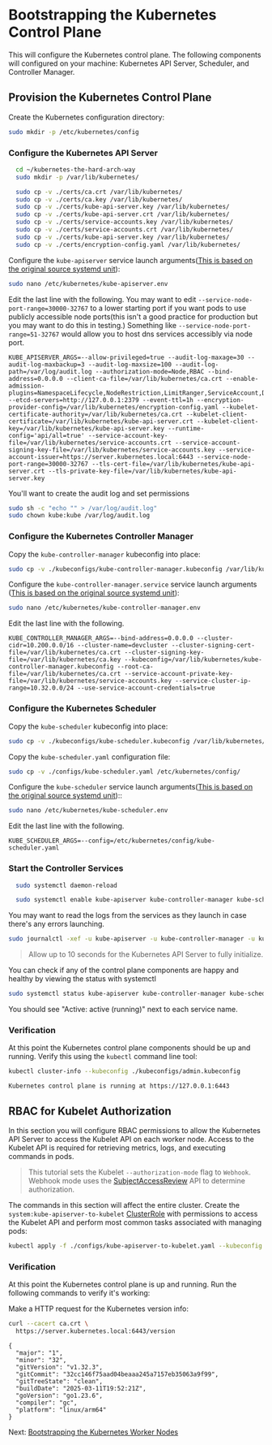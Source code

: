 # Bootstrapping the Kubernetes Control Plane

This will configure the Kubernetes control plane. The following components will configured on your machine: Kubernetes API Server, Scheduler, and Controller Manager.

## Provision the Kubernetes Control Plane

Create the Kubernetes configuration directory:

```bash
sudo mkdir -p /etc/kubernetes/config
```

### Configure the Kubernetes API Server

```bash
  cd ~/kubernetes-the-hard-arch-way
  sudo mkdir -p /var/lib/kubernetes/

  sudo cp -v ./certs/ca.crt /var/lib/kubernetes/
  sudo cp -v ./certs/ca.key /var/lib/kubernetes/
  sudo cp -v ./certs/kube-api-server.key /var/lib/kubernetes/
  sudo cp -v ./certs/kube-api-server.crt /var/lib/kubernetes/
  sudo cp -v ./certs/service-accounts.key /var/lib/kubernetes/
  sudo cp -v ./certs/service-accounts.crt /var/lib/kubernetes/
  sudo cp -v ./certs/kube-api-server.key /var/lib/kubernetes/
  sudo cp -v ./certs/encryption-config.yaml /var/lib/kubernetes/

```

Configure the `kube-apiserver` service launch arguments([This is based on the original source systemd unit](https://github.com/kelseyhightower/kubernetes-the-hard-way/blob/master/units/kube-apiserver.service)):

```bash
sudo nano /etc/kubernetes/kube-apiserver.env

```
Edit the last line with the following. You may want to edit `--service-node-port-range=30000-32767` to a lower starting port if you want pods to use publicly accessible node ports(this isn't a good practice for production but you may want to do this in testing.) Something like `--service-node-port-range=51-32767` would allow you to host dns services accessibly via node port.
```text
KUBE_APISERVER_ARGS=--allow-privileged=true --audit-log-maxage=30 --audit-log-maxbackup=3 --audit-log-maxsize=100 --audit-log-path=/var/log/audit.log --authorization-mode=Node,RBAC --bind-address=0.0.0.0 --client-ca-file=/var/lib/kubernetes/ca.crt --enable-admission-plugins=NamespaceLifecycle,NodeRestriction,LimitRanger,ServiceAccount,DefaultStorageClass,ResourceQuota --etcd-servers=http://127.0.0.1:2379 --event-ttl=1h --encryption-provider-config=/var/lib/kubernetes/encryption-config.yaml --kubelet-certificate-authority=/var/lib/kubernetes/ca.crt --kubelet-client-certificate=/var/lib/kubernetes/kube-api-server.crt --kubelet-client-key=/var/lib/kubernetes/kube-api-server.key --runtime-config='api/all=true' --service-account-key-file=/var/lib/kubernetes/service-accounts.crt --service-account-signing-key-file=/var/lib/kubernetes/service-accounts.key --service-account-issuer=https://server.kubernetes.local:6443 --service-node-port-range=30000-32767 --tls-cert-file=/var/lib/kubernetes/kube-api-server.crt --tls-private-key-file=/var/lib/kubernetes/kube-api-server.key

```
You'll want to create the audit log and set permissions

```bash
sudo sh -c "echo "" > /var/log/audit.log"
sudo chown kube:kube /var/log/audit.log
```
### Configure the Kubernetes Controller Manager

Copy the `kube-controller-manager` kubeconfig into place:

```bash
sudo cp -v ./kubeconfigs/kube-controller-manager.kubeconfig /var/lib/kubernetes/
```

Configure the `kube-controller-manager.service` service launch arguments ([This is based on the original source systemd unit](https://github.com/kelseyhightower/kubernetes-the-hard-way/blob/master/units/kube-controller-manager.service)):

```bash
sudo nano /etc/kubernetes/kube-controller-manager.env

```
Edit the last line with the following.
```text
KUBE_CONTROLLER_MANAGER_ARGS=--bind-address=0.0.0.0 --cluster-cidr=10.200.0.0/16 --cluster-name=devcluster --cluster-signing-cert-file=/var/lib/kubernetes/ca.crt --cluster-signing-key-file=/var/lib/kubernetes/ca.key --kubeconfig=/var/lib/kubernetes/kube-controller-manager.kubeconfig --root-ca-file=/var/lib/kubernetes/ca.crt --service-account-private-key-file=/var/lib/kubernetes/service-accounts.key --service-cluster-ip-range=10.32.0.0/24 --use-service-account-credentials=true
```

### Configure the Kubernetes Scheduler

Copy the `kube-scheduler` kubeconfig into place:

```bash
sudo cp -v ./kubeconfigs/kube-scheduler.kubeconfig /var/lib/kubernetes/
```

Copy the `kube-scheduler.yaml` configuration file:

```bash
sudo cp -v ./configs/kube-scheduler.yaml /etc/kubernetes/config/
```

Configure the `kube-scheduler` service launch arguments([This is based on the original source systemd unit](https://github.com/kelseyhightower/kubernetes-the-hard-way/blob/master/units/kube-controller-manager.service))::

```bash
sudo nano /etc/kubernetes/kube-scheduler.env
```
Edit the last line with the following.
```text
KUBE_SCHEDULER_ARGS=--config=/etc/kubernetes/config/kube-scheduler.yaml      

```

### Start the Controller Services

```bash
  sudo systemctl daemon-reload

  sudo systemctl enable kube-apiserver kube-controller-manager kube-scheduler --now
```
You may want to read the logs from the services as they launch in case there's any errors launching. 
```bash
sudo journalctl -xef -u kube-apiserver -u kube-controller-manager -u kube-scheduler -u etcd
```
> Allow up to 10 seconds for the Kubernetes API Server to fully initialize.

You can check if any of the control plane components are happy and healthy by viewing the status with systemctl

```bash
sudo systemctl status kube-apiserver kube-controller-manager kube-scheduler
```
You should see "Active: active (running)" next to each service name.

### Verification

At this point the Kubernetes control plane components should be up and running. Verify this using the `kubectl` command line tool:

```bash
kubectl cluster-info --kubeconfig ./kubeconfigs/admin.kubeconfig
```

```text
Kubernetes control plane is running at https://127.0.0.1:6443
```

## RBAC for Kubelet Authorization

In this section you will configure RBAC permissions to allow the Kubernetes API Server to access the Kubelet API on each worker node. Access to the Kubelet API is required for retrieving metrics, logs, and executing commands in pods.

> This tutorial sets the Kubelet `--authorization-mode` flag to `Webhook`. Webhook mode uses the [SubjectAccessReview](https://kubernetes.io/docs/reference/access-authn-authz/authorization/#checking-api-access) API to determine authorization.

The commands in this section will affect the entire cluster.
Create the `system:kube-apiserver-to-kubelet` [ClusterRole](https://kubernetes.io/docs/reference/access-authn-authz/rbac/#role-and-clusterrole) with permissions to access the Kubelet API and perform most common tasks associated with managing pods:

```bash
kubectl apply -f ./configs/kube-apiserver-to-kubelet.yaml --kubeconfig ./kubeconfigs/admin.kubeconfig
```

### Verification

At this point the Kubernetes control plane is up and running. Run the following commands to verify it's working:

Make a HTTP request for the Kubernetes version info:

```bash
curl --cacert ca.crt \
  https://server.kubernetes.local:6443/version
```

```text
{
  "major": "1",
  "minor": "32",
  "gitVersion": "v1.32.3",
  "gitCommit": "32cc146f75aad04beaaa245a7157eb35063a9f99",
  "gitTreeState": "clean",
  "buildDate": "2025-03-11T19:52:21Z",
  "goVersion": "go1.23.6",
  "compiler": "gc",
  "platform": "linux/arm64"
}
```

Next: [Bootstrapping the Kubernetes Worker Nodes](09-bootstrapping-kubernetes-workers.md)
